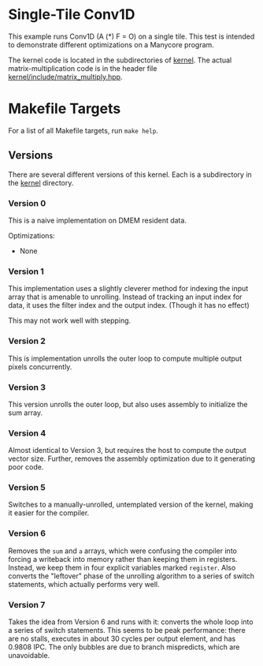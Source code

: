 # Single-Tile Conv1D

This example runs Conv1D (A (*) F = O) on a single tile. This test is
intended to demonstrate different optimizations on a Manycore program.

The kernel code is located in the subdirectories of [kernel](kernel). The actual
matrix-multiplication code is in the header file
[kernel/include/matrix_multiply.hpp](kernel/include/matrix_multiply.hpp). 

# Makefile Targets

For a list of all Makefile targets, run `make help`.

## Versions

There are several different versions of this kernel. Each is a subdirectory in
the [kernel](kernel) directory.

### Version 0

This is a naive implementation on DMEM resident data.

Optimizations: 
  - None

### Version 1

This implementation uses a slightly cleverer method for indexing the
input array that is amenable to unrolling. Instead of tracking an
input index for data, it uses the filter index and the output
index. (Though it has no effect)

This may not work well with stepping.

### Version 2

This is implementation unrolls the outer loop to compute multiple
output pixels concurrently. 

### Version 3

This version unrolls the outer loop, but also uses assembly to
initialize the sum array.

### Version 4

Almost identical to Version 3, but requires the host to compute
the output vector size. Further, removes the assembly optimization
due to it generating poor code.

### Version 5

Switches to a manually-unrolled, untemplated version of the kernel,
making it easier for the compiler.

### Version 6

Removes the `sum` and `a` arrays, which were confusing the compiler
into forcing a writeback into memory rather than keeping them in
registers. Instead, we keep them in four explicit variables marked
`register`. Also converts the "leftover" phase of the unrolling algorithm
to a series of switch statements, which actually performs very well.

### Version 7
Takes the idea from Version 6 and runs with it: converts the whole
loop into a series of switch statements. This seems to be peak
performance: there are no stalls, executes in about 30 cycles per
output element, and has 0.9808 IPC. The only bubbles are due to
branch mispredicts, which are unavoidable. 
